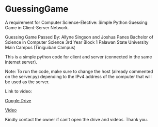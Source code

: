 # GuessingGame
A requirement for Computer Science-Elective: Simple Python Guessing Game in Client-Server Network. 

Guessing Game
Passed By:
Allyne Singson and Joshua Panes
Bachelor of Science in Computer Science
3rd Year Block 1
Palawan State University Main Campus (Tiniguiban Campus)


This is a simple python code for client and server (connected in the same internet server).


Note: To run the code, make sure to change the host (already commented on the server.py) depending to the IPv4 address of the computer that will be used as the server. 


Link to video:

[Google Drive](https://drive.google.com/drive/folders/0APp_8dcZkavlUk9PVA)

[Video](https://drive.google.com/file/d/1gP-YYjrHXrW_WXNP9mDe3zreZtQvH4oa/view?usp=drive_link)



Kindly contact the owner if can't open the drive and videos. Thank you.
